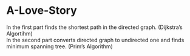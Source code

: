 # A-Love-Story  
In the first part finds the shortest path in the directed graph. (Dijkstra’s Algortihm)  
In the second part converts directed graph to undirected one and finds minimum spanning tree. (Prim’s Algorithm)

